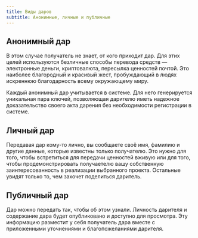 ```yaml
---
title: Виды даров
subtitle: Анонимные, личные и публичные
---
```


## Анонимный дар

В этом случае получатель не знает, от кого приходит дар. Для этих целей используются безличные способы перевода средств — электронные деньги, криптовалюта, пересылка ценностей почтой. Это наиболее благородный и красивый жест, пробуждающий в людях искреннюю благодарность всему окружающему миру.

Каждый анонимный дар учитывается в системе. Для него генерируется уникальная пара ключей, позволяющая дарителю иметь надежное доказательство своего акта дарения без необходимости регистрации в системе.

## Личный дар

Передавая дар кому-то лично, вы сообщаете своё имя, фамилию и другие данные, которые известны только получателю. Это нужно для того, чтобы встретиться для передачи ценностей вживую или для того, чтобы продемонстрировать получаетелю вашу собственную заинтересованность в реализации выбранного проекта. Остальные увидят только то, чем захочет поделиться даритель.

## Публичный дар

Дар можно передать так, чтобы об этом узнали. Личность дарителя и содержание дара будет опубликовано и доступно для просмотра. Эту информацию разместит у себя получатель дара вместе с приложенными уточнениями и благопожеланиями дарителя.